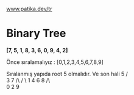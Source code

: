
www.patika.dev/tr
# Binary Tree

**[7, 5, 1, 8, 3, 6, 0, 9, 4, 2]**

Önce sıralamalıyız : [0,1,2,3,4,5,6,7,8,9]

Sıralanmış yapıda root 5 olmalıdır. Ve son hali 
                              5
                             / \
                           3     7
                          /\    / \ 
                         1  4  6   8
                        /\          \
                       0  2          9
